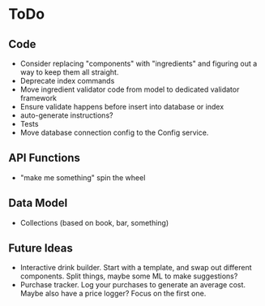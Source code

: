 ToDo
====

Code
----
* Consider replacing "components" with "ingredients" and figuring out a way to keep them all straight.
* Deprecate index commands
* Move ingredient validator code from model to dedicated validator framework
* Ensure validate happens before insert into database or index
* auto-generate instructions?
* Tests
* Move database connection config to the Config service.

API Functions
-------------
* "make me something" spin the wheel

Data Model
----------
* Collections (based on book, bar, something)

Future Ideas
------------
* Interactive drink builder. Start with a template, and swap out different
  components. Split things, maybe some ML to make suggestions?
* Purchase tracker. Log your purchases to generate an average cost. Maybe
  also have a price logger? Focus on the first one.